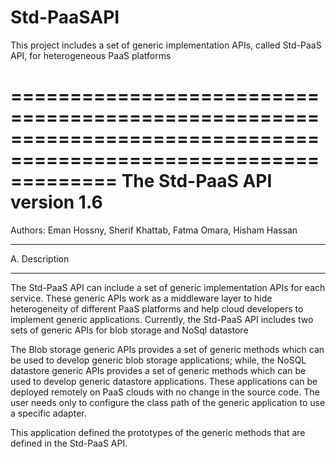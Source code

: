 # Std-PaaSAPI
This project includes a set of generic implementation APIs, called Std-PaaS API, for heterogeneous PaaS platforms

=================================================================================================================
The Std-PaaS API version 1.6
=================================================================================================================
Authors: Eman Hossny, Sherif Khattab, Fatma Omara, Hisham Hassan 

****************
A. Description
****************
The Std-PaaS API can include a set of generic implementation APIs for each service. 
These generic APIs work as a middleware layer to hide heterogeneity of different PaaS 
platforms and help cloud developers to implement generic applications.
Currently, the Std-PaaS API includes two sets of generic APIs for blob storage and NoSql datastore

The Blob storage generic APIs provides a set of generic methods which can be used to develop
generic blob storage applications; while, the NoSQL datastore generic APIs provides a set of
generic methods which can be used to develop generic datastore applications. These applications
can be deployed remotely on PaaS clouds with no change in the source code. 
The user needs only to configure the class path of the generic application to use a specific
adapter.


This application defined the prototypes of the generic methods that are defined in the Std-PaaS API.  
